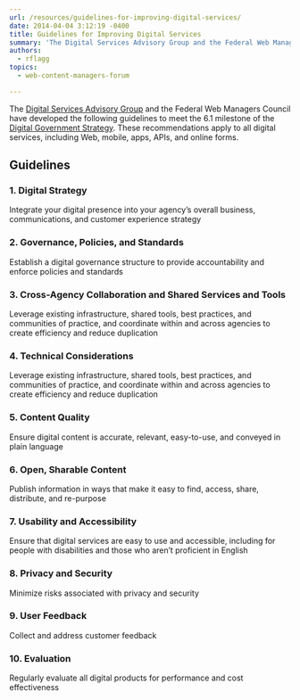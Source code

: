 ```yaml
---
url: /resources/guidelines-for-improving-digital-services/
date: 2014-04-04 3:12:19 -0400
title: Guidelines for Improving Digital Services
summary: 'The Digital Services Advisory Group and the Federal Web Managers Council have developed the following guidelines to meet the 6.1 milestone of the Digital Government Strategy. These recommendations apply to all digital services, including Web, mobile, apps, APIs, and online forms. Guidelines Guideline 1: Digital Strategy Integrate your digital presence into your agency&rsquo;s overall business, communications, and customer experience strategy Guideline 2: Governance,'
authors:
  - rflagg
topics:
  - web-content-managers-forum

---
```


The [Digital Services Advisory Group](https://obamawhitehouse.archives.gov/digitalgov/advisory-group) and the Federal Web Managers Council have developed the following guidelines to meet the 6.1 milestone of the [Digital Government Strategy](https://obamawhitehouse.archives.gov/sites/default/files/omb/egov/digital-government/digital-government.html). These recommendations apply to all digital services, including Web, mobile, apps, APIs, and online forms.

## Guidelines

### 1. Digital Strategy
Integrate your digital presence into your agency’s overall business, communications, and customer experience strategy

### 2. Governance, Policies, and Standards
Establish a digital governance structure to provide accountability and enforce policies and standards

### 3. Cross-Agency Collaboration and Shared Services and Tools
Leverage existing infrastructure, shared tools, best practices, and communities of practice, and coordinate within and across agencies to create efficiency and reduce duplication

### 4. Technical Considerations
Leverage existing infrastructure, shared tools, best practices, and communities of practice, and coordinate within and across agencies to create efficiency and reduce duplication

### 5. Content Quality
Ensure digital content is accurate, relevant, easy-to-use, and conveyed in plain language

### 6. Open, Sharable Content
Publish information in ways that make it easy to find, access, share, distribute, and re-purpose

### 7. Usability and Accessibility
Ensure that digital services are easy to use and accessible, including for people with disabilities and those who aren&#8217;t proficient in English

### 8. Privacy and Security
Minimize risks associated with privacy and security

### 9. User Feedback
Collect and address customer feedback

### 10. Evaluation
Regularly evaluate all digital products for performance and cost effectiveness
